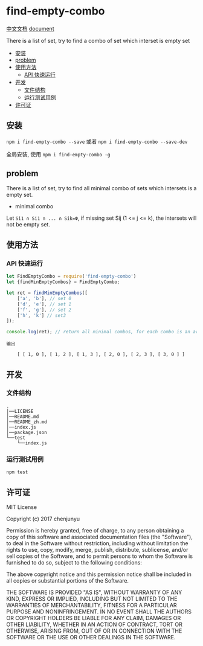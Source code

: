 # find-empty-combo

[中文文档](./README_zh.md)   [document](./README.md)

There is a list of set, try to find a combo of set which interset is empty set
- [安装](#%E5%AE%89%E8%A3%85)
- [problem](#problem)
- [使用方法](#%E4%BD%BF%E7%94%A8%E6%96%B9%E6%B3%95)
  * [API 快速运行](#api-%E5%BF%AB%E9%80%9F%E8%BF%90%E8%A1%8C)
- [开发](#%E5%BC%80%E5%8F%91)
  * [文件结构](#%E6%96%87%E4%BB%B6%E7%BB%93%E6%9E%84)
  * [运行测试用例](#%E8%BF%90%E8%A1%8C%E6%B5%8B%E8%AF%95%E7%94%A8%E4%BE%8B)
- [许可证](#%E8%AE%B8%E5%8F%AF%E8%AF%81)

## 安装

`npm i find-empty-combo --save` 或者 `npm i find-empty-combo --save-dev`

全局安装, 使用 `npm i find-empty-combo -g`

## problem

There is a list of set, try to find all minimal combo of sets which intersets is a empty set.

- minimal combo

Let `Si1 ∩ Si1 ∩ ... ∩ Sik=Ф`, if missing set Sij (1 <= j <= k), the intersets will not be empty set.

## 使用方法








### API 快速运行



```js
let FindEmptyCombo = require('find-empty-combo')
let {findMinEmptyCombos} = FindEmptyCombo;

let ret = findMinEmptyCombos([
    ['a', 'b'], // set 0
    ['d', 'e'], // set 1
    ['f', 'g'], // set 2
    ['h', 'k'] // set3
]);

console.log(ret); // return all minimal combos, for each combo is an array of set indexs.
```

```
输出

    [ [ 1, 0 ], [ 1, 2 ], [ 1, 3 ], [ 2, 0 ], [ 2, 3 ], [ 3, 0 ] ]

```


## 开发

### 文件结构

```
.    
│──LICENSE    
│──README.md    
│──README_zh.md    
│──index.js    
│──package.json    
└──test    
    └──index.js     
```


### 运行测试用例

`npm test`

## 许可证

MIT License

Copyright (c) 2017 chenjunyu

Permission is hereby granted, free of charge, to any person obtaining a copy
of this software and associated documentation files (the "Software"), to deal
in the Software without restriction, including without limitation the rights
to use, copy, modify, merge, publish, distribute, sublicense, and/or sell
copies of the Software, and to permit persons to whom the Software is
furnished to do so, subject to the following conditions:

The above copyright notice and this permission notice shall be included in all
copies or substantial portions of the Software.

THE SOFTWARE IS PROVIDED "AS IS", WITHOUT WARRANTY OF ANY KIND, EXPRESS OR
IMPLIED, INCLUDING BUT NOT LIMITED TO THE WARRANTIES OF MERCHANTABILITY,
FITNESS FOR A PARTICULAR PURPOSE AND NONINFRINGEMENT. IN NO EVENT SHALL THE
AUTHORS OR COPYRIGHT HOLDERS BE LIABLE FOR ANY CLAIM, DAMAGES OR OTHER
LIABILITY, WHETHER IN AN ACTION OF CONTRACT, TORT OR OTHERWISE, ARISING FROM,
OUT OF OR IN CONNECTION WITH THE SOFTWARE OR THE USE OR OTHER DEALINGS IN THE
SOFTWARE.

